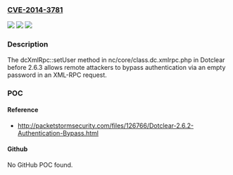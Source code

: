 ### [CVE-2014-3781](https://cve.mitre.org/cgi-bin/cvename.cgi?name=CVE-2014-3781)
![](https://img.shields.io/static/v1?label=Product&message=n%2Fa&color=blue)
![](https://img.shields.io/static/v1?label=Version&message=n%2Fa&color=blue)
![](https://img.shields.io/static/v1?label=Vulnerability&message=n%2Fa&color=brighgreen)

### Description

The dcXmlRpc::setUser method in nc/core/class.dc.xmlrpc.php in Dotclear before 2.6.3 allows remote attackers to bypass authentication via an empty password in an XML-RPC request.

### POC

#### Reference
- http://packetstormsecurity.com/files/126766/Dotclear-2.6.2-Authentication-Bypass.html

#### Github
No GitHub POC found.

